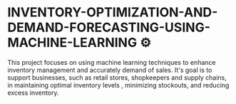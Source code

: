 # INVENTORY-OPTIMIZATION-AND-DEMAND-FORECASTING-USING-MACHINE-LEARNING ⚙
This project focuses on using machine learning techniques to enhance inventory management and accurately demand of sales. It's goal is to support businesses, such as retail stores, shopkeepers and supply chains, in maintaining optimal inventory levels , minimizing stockouts, and reducing excess inventory. 
